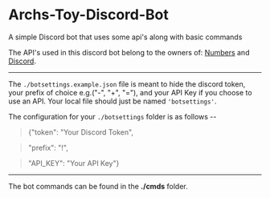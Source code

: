 # Archs-Toy-Discord-Bot
A simple Discord bot that uses some api's along with basic commands

The API's used in this discord bot belong to the owners of: [Numbers](http://numbersapi.com) and [Discord](https://discordapp.com/).
***
The `./botsettings.example.json` file is meant to hide the discord token, your prefix of choice e.g.("-", "+", "="), and your API Key if you choose to use an API.
Your local file should just be named `'botsettings'`.

The configuration for your `./botsettings` folder is as follows --

>{"token": "Your Discord Token", 

>	"prefix": "!", 
	
>	"API_KEY": "Your API Key"}
***
The bot commands can be found in the **./cmds** folder.
